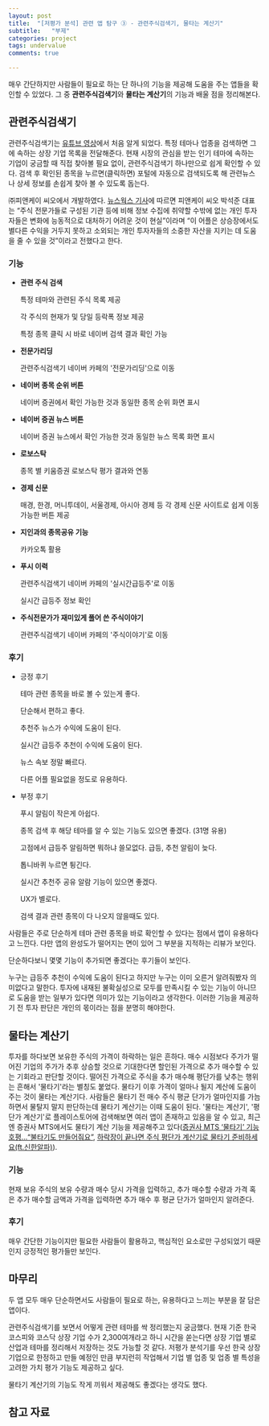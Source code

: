 ```yaml
---
layout: post
title:  "[저평가 분석] 관련 앱 탐구 ③ - 관련주식검색기, 물타는 계산기"
subtitle:   "부제"
categories: project
tags: undervalue
comments: true

---
```


매우 간단하지만 사람들이 필요로 하는 단 하나의 기능을 제공해 도움을 주는 앱들을 확인할 수 있었다. 그 중 **관련주식검색기**와 **물타는 계산기**의 기능과 배울 점을 정리해본다.

## 관련주식검색기

관련주식검색기는 [유튜브 영상](https://www.youtube.com/watch?v=5yRQoP5GsPU&t=350s)에서 처음 알게 되었다. 특정 테마나 업종을 검색하면 그에 속하는 상장 기업 목록을 전달해준다. 현재 시장의 관심을 받는 인기 테마에 속하는 기업이 궁금할 때 직접 찾아볼 필요 없이, 관련주식검색기 하나만으로 쉽게 확인할 수 있다. 검색 후 확인된 종목을 누르면(클릭하면) 포털에 자동으로 검색되도록 해 관련뉴스나 상세 정보를 손쉽게 찾아 볼 수 있도록 돕는다.

㈜피앤케이 씨오에서 개발하였다. [뉴스웍스 기사](https://www.newsworks.co.kr/news/articleView.html?idxno=165749)에 따르면 피앤케이 씨오 박석준 대표는 “주식 전문가들로 구성된 기관 등에 비해 정보 수집에 취약할 수밖에 없는 개인 투자자들은 변화에 능동적으로 대처하기 어려운 것이 현실”이라며 “이 어플은 상승장에서도 별다른 수익을 거두지 못하고 소외되는 개인 투자자들의 소중한 자산을 지키는 데 도움을 줄 수 있을 것”이라고 전했다고 한다.

### 기능

- **관련 주식 검색**

    특정 테마와 관련된 주식 목록 제공

    각 주식의 현재가 및 당일 등락폭 정보 제공

    특정 종목 클릭 시 바로 네이버 검색 결과 확인 가능

- **전문가리딩**

    관련주식검색기 네이버 카페의 '전문가리딩'으로 이동

- **네이버 종목 순위 버튼**

    네이버 증권에서 확인 가능한 것과 동일한 종목 순위 화면 표시

- **네이버 증권 뉴스 버튼**

    네이버 증권 뉴스에서 확인 가능한 것과 동일한 뉴스 목록 화면 표시

- **로보스탁**

    종목 별 키움증권 로보스탁 평가 결과와 연동

- **경제 신문**

    매경, 한경, 머니투데이, 서울경제, 아시아 경제 등 각 경제 신문 사이트로 쉽게 이동 가능한 버튼 제공

- **지인과의 종목공유 기능**

    카카오톡 활용

- **푸시 이력**

    관련주식검색기 네이버 카페의 '실시간급등주'로 이동
    
    실시간 급등주 정보 확인

- **주식전문가가 재미있게 풀어 쓴 주식이야기**

    관련주식검색기 네이버 카페의 '주식이야기'로 이동

### 후기

<!-- |후기 목록 1|후기 목록 2|
|:---------:|:---------:|
|<img src="{{ site.baseurl }}/assets/img/2024-01-21-project-undervalue-simple_examples_search_comment1.jpeg" alt="관련주식검색기 후기1">|<img src="{{ site.baseurl }}/assets/img/2024-01-21-project-undervalue-simple_examples_search_comment2.jpeg" alt="관련주식검색기 후기2">|
|<img src="{{ site.baseurl }}/assets/img/2024-01-21-project-undervalue-simple_examples_search_comment3.jpeg" alt="관련주식검색기 후기3">|<img src="{{ site.baseurl }}/assets/img/2024-01-21-project-undervalue-simple_examples_search_comment4.jpeg" alt="관련주식검색기 후기4">|
|<img src="{{ site.baseurl }}/assets/img/2024-01-21-project-undervalue-simple_examples_search_comment5.jpeg" alt="관련주식검색기 후기5">|<img src="{{ site.baseurl }}/assets/img/2024-01-21-project-undervalue-simple_examples_search_comment6.jpeg" alt="관련주식검색기 후기6">| -->

- 긍정 후기

    테마 관련 종목을 바로 볼 수 있는게 좋다.

    단순해서 편하고 좋다.

    추천주 뉴스가 수익에 도움이 된다.

    실시간 급등주 추천이 수익에 도움이 된다.
    
    뉴스 속보 정말 빠르다.

    다른 어플 필요없을 정도로 유용하다.

- 부정 후기

    푸시 알림이 작은게 아쉽다.

    종목 검색 후 해당 테마를 알 수 있는 기능도 있으면 좋겠다. (31명 유용)

    고점에서 급등주 알림하면 뭐하냐 쓸모없다. 급등, 추천 알림이 늦다.

    톱니바퀴 누르면 튕긴다.

    실시간 추천주 공유 알람 기능이 있으면 좋겠다.

    UX가 별로다.

    검색 결과 관련 종목이 다 나오지 않을때도 있다.

사람들은 주로 단순하게 테마 관련 종목을 바로 확인할 수 있다는 점에서 앱이 유용하다고 느낀다. 다만 앱의 완성도가 떨어지는 면이 있어 그 부분을 지적하는 리뷰가 보인다.

단순하다보니 몇몇 기능이 추가되면 좋겠다는 후기들이 보인다.

누구는 급등주 추천이 수익에 도움이 된다고 하지만 누구는 이미 오른거 알려줘봤자 의미없다고 말한다. 투자에 내재된 불확실성으로 모두를 만족시킬 수 있는 기능이 아니므로 도움을 받는 일부가 있다면 의미가 있는 기능이라고 생각한다. 이러한 기능을 제공하기 전 투자 판단은 개인의 몫이라는 점을 분명히 해야한다.

## 물타는 계산기

투자를 하다보면 보유한 주식의 가격이 하락하는 일은 흔하다. 매수 시점보다 주가가 떨어진 기업의 주가가 추후 상승할 것으로 기대한다면 할인된 가격으로 추가 매수할 수 있는 기회라고 판단할 것이다. 떨어진 가격으로 주식을 추가 매수해 평단가를 낮추는 행위는 흔해서 '물타기'라는 별칭도 붙었다. 물타기 이후 가격이 얼마나 될지 계산에 도움이 주는 것이 물타는 계산기다. 사람들은 물타기 전 매수 주식 평균 단가가 얼마인지를 가늠하면서 물탈지 말지 판단하는데 물타기 계산기는 이때 도움이 된다. '물타는 계산기', '평단가 계산기'로 플레이스토어에 검색해보면 여러 앱이 존재하고 있음을 알 수 있고, 최근엔 증권사 MTS에서도 물타기 계산 기능을 제공해주고 있다([증권사 MTS ‘물타기’ 기능 호평…“불타기도 만들어줘요”](https://www.newsworks.co.kr/news/articleView.html?idxno=165749), [하락장이 끝나면 주식 평단가 계산기로 물타기 준비하세요(ft.신한알파)](https://cafe.naver.com/somenickname/69901?art=ZXh0ZXJuYWwtc2VydmljZS1uYXZlci1zZWFyY2gtaW50ZW50LXZpZXc=.eyJhbGciOiJIUzI1NiIsInR5cCI6IkpXVCJ9.eyJjYWZlVHlwZSI6IkNBRkVfVVJMIiwiY2FmZVVybCI6InNvbWVuaWNrbmFtZSIsImFydGljbGVJZCI6Njk5MDEsImlzc3VlZEF0IjoxNzA1NzY5NjIxNTY5fQ.W2EFYFuDFkgAeWHLGts32KdUadp0ql9hbOoU9cT6bW0)).

### 기능

현재 보유 주식의 보유 수량과 매수 당시 가격을 입력하고, 추가 매수할 수량과 가격 혹은 추가 매수할 금액과 가격을 입력하면 추가 매수 후 평균 단가가 얼마인지 알려준다.

### 후기

<!-- |후기 목록 1|후기 목록 2|
|:---------:|:---------:|
|<img src="{{ site.baseurl }}/assets/img/2024-01-21-project-undervalue-simple_examples_calcul_comment1.jpeg" alt="물타기계산기 후기1">|<img src="{{ site.baseurl }}/assets/img/2024-01-21-project-undervalue-simple_examples_calcul_comment2.jpeg" alt="물타기계산기 후기2">|
|<img src="{{ site.baseurl }}/assets/img/2024-01-21-project-undervalue-simple_examples_calcul_comment3.jpeg" alt="물타기계산기 후기3">|| -->

매우 간단한 기능이지만 필요한 사람들이 활용하고, 핵심적인 요소로만 구성되었기 때문인지 긍정적인 평가들만 보인다.

## 마무리

두 앱 모두 매우 단순하면서도 사람들이 필요로 하는, 유용하다고 느끼는 부분을 잘 담은 앱이다.

관련주식검색기를 보면서 어떻게 관련 테마를 싹 정리했는지 궁금했다. 현재 기준 한국 코스피와 코스닥 상장 기업 수가 2,300여개라고 하니 시간을 쏟는다면 상장 기업 별로 산업과 테마를 정리해서 저장하는 것도 가능할 것 같다. 저평가 분석기를 우선 한국 상장 기업으로 한정하고 만들 예정인 만큼 부지런히 작업해서 기업 별 업종 및 업종 별 특성을 고려한 가치 평가 기능도 제공하고 싶다.

물타기 계산기의 기능도 작게 끼워서 제공해도 좋겠다는 생각도 했다.

<!-- 관련주식검색기를 만든 사람의 다른 앱을 보니 '공인중개사요약집'이다. 후기를 보니 평가가 좋다. 공인중개사를 준비하는 사람들은 유용하게 활용하고 있는 것 같다. 나도 간단하면서 사람들에게 유용한 앱을 빠르게 만들어보고 싶어졌다. 여러 개 시도해보고 한 두개라도 사람들이 많이 써주면 나도 좋고 세상에도 좋은 것 아닐까,, :kissing_smiling_eyes: -->

## 참고 자료

<!-- |소스                       |링크                                                                                                                                                              |일자  |
|:-------------------------:|:----------------------------------------------------------------------------------------------------------------------------------------------------------------:|:----:|
|Youtube                    |[주식투자자라면 꼭 써야 하는 필수 어플 :heavy_check_mark:특히 바쁜 직장인 투자자에게 꼭 필요한 어플:+1:](https://www.youtube.com/watch?v=5yRQoP5GsPU&t=350s)                         |220430|
|뉴스웍스                   |[개인 투자자 성공 이끈다... ‘관련주식검색기’ 어플 화제](https://www.newsworks.co.kr/news/articleView.html?idxno=165749)                                           |180205|
|한경BUSINESS               |[증권사 MTS ‘물타기’ 기능 호평…“불타기도 만들어줘요”](https://www.newsworks.co.kr/news/articleView.html?idxno=165749)                                             |240116|
|네이버 카페                |[하락장이 끝나면 주식 평단가 계산기로 물타기 준비하세요(ft.신한알파)](https://cafe.naver.com/somenickname/69901?art=ZXh0ZXJuYWwtc2VydmljZS1uYXZlci1zZWFyY2gtaW50ZW50LXZpZXc=.eyJhbGciOiJIUzI1NiIsInR5cCI6IkpXVCJ9.eyJjYWZlVHlwZSI6IkNBRkVfVVJMIiwiY2FmZVVybCI6InNvbWVuaWNrbmFtZSIsImFydGljbGVJZCI6Njk5MDEsImlzc3VlZEF0IjoxNzA1NzY5NjIxNTY5fQ.W2EFYFuDFkgAeWHLGts32KdUadp0ql9hbOoU9cT6bW0)                                             |231012| -->